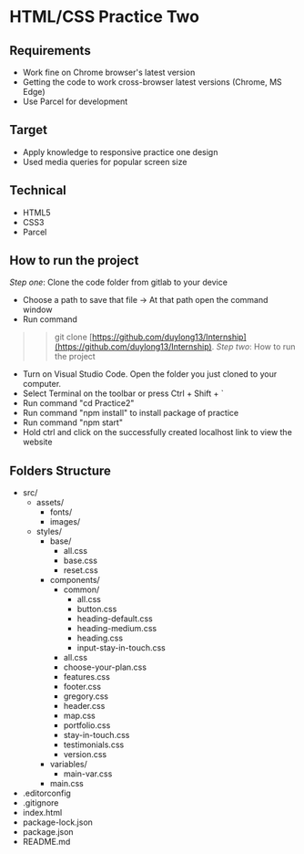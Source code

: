 # HTML/CSS Practice Two

## Requirements
* Work fine on Chrome browser's latest version
* Getting the code to work cross-browser latest versions (Chrome, MS Edge)
* Use Parcel for development

## Target
* Apply knowledge to responsive practice one design
* Used media queries for popular screen size

## Technical
* HTML5
* CSS3
* Parcel

## How to run the project
*Step one*: Clone the code folder from gitlab to your device
* Choose a path to save that file -> At that path open the command window
* Run command
>> git clone [https://github.com/duylong13/Internship](https://github.com/duylong13/Internship).
*Step two*: How to run the project
* Turn on Visual Studio Code. Open the folder you just cloned to your computer.
* Select Terminal on the toolbar or press Ctrl + Shift + `
* Run command "cd Practice2"
* Run command "npm install" to install package of practice
* Run command "npm start"
* Hold ctrl and click on the successfully created localhost link to view the website

## Folders Structure
* src/
  * assets/
    * fonts/
    * images/
  * styles/
    * base/
      * all.css
      * base.css
      * reset.css
    * components/
      * common/
        * all.css
        * button.css
        * heading-default.css
        * heading-medium.css
        * heading.css
        * input-stay-in-touch.css
      * all.css
      * choose-your-plan.css
      * features.css
      * footer.css
      * gregory.css
      * header.css
      * map.css
      * portfolio.css
      * stay-in-touch.css
      * testimonials.css
      * version.css
    * variables/
      * main-var.css
    * main.css
* .editorconfig
* .gitignore
* index.html
* package-lock.json
* package.json
* README.md
